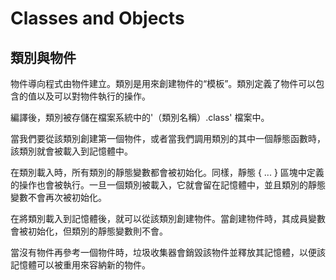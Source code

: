 # Classes and Objects
## 類別與物件
物件導向程式由物件建立。類別是用來創建物件的“模板”。類別定義了物件可以包含的值以及可以對物件執行的操作。

編譯後，類別被存儲在檔案系統中的'（類別名稱）.class' 檔案中。

當我們要從該類別創建第一個物件，或者當我們調用類別的其中一個靜態函數時，該類別就會被載入到記憶體中。

在類別載入時，所有類別的靜態變數都會被初始化。同樣，靜態 { ... } 區塊中定義的操作也會被執行。一旦一個類別被載入，它就會留在記憶體中，並且類別的靜態變數不會再次被初始化。

在將類別載入到記憶體後，就可以從該類別創建物件。當創建物件時，其成員變數會被初始化，但類別的靜態變數則不會。

當沒有物件再參考一個物件時，垃圾收集器會銷毀該物件並釋放其記憶體，以便該記憶體可以被重用來容納新的物件。